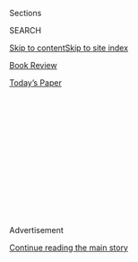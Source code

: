 <div id="app">

<div>

<div>

<div>

<div class="NYTAppHideMasthead css-1q2w90k e1suatyy0">

<div class="section css-ui9rw0 e1suatyy2">

<div class="css-eph4ug er09x8g0">

<div class="css-6n7j50">

</div>

<span class="css-1dv1kvn">Sections</span>

<div class="css-10488qs">

<span class="css-1dv1kvn">SEARCH</span>

</div>

[Skip to content](#site-content)[Skip to site index](#site-index)

</div>

<div id="masthead-section-label" class="css-1wr3we4 eaxe0e00">

[Book
Review](https://www.nytimes.com/section/books/review)

</div>

<div class="css-10698na e1huz5gh0">

</div>

</div>

<div id="masthead-bar-one" class="section hasLinks css-15hmgas e1csuq9d3">

<div class="css-uqyvli e1csuq9d0">

</div>

<div class="css-1uqjmks e1csuq9d1">

</div>

<div class="css-9e9ivx">

[](https://myaccount.nytimes.com/auth/login?response_type=cookie&client_id=vi)

</div>

<div class="css-1bvtpon e1csuq9d2">

[Today’s
Paper](https://www.nytimes.com/section/todayspaper)

</div>

</div>

</div>

</div>

<div data-aria-hidden="false">

<div id="site-content" data-role="main">

<div>

<div class="css-1aor85t" style="opacity:0.000000001;z-index:-1;visibility:hidden">

<div class="css-1hqnpie">

<div class="css-epjblv">

<span class="css-17xtcya">[Book
Review](/section/books/review)</span><span class="css-x15j1o">|</span><span class="css-fwqvlz">A
New Mother Chronicles Her Journey to Hell and
Back</span>

</div>

<div class="css-k008qs">

<div class="css-1iwv8en">

<span class="css-18z7m18"></span>

<div>

</div>

</div>

<span class="css-1n6z4y">https://nyti.ms/3fsRjZU</span>

<div class="css-1705lsu">

<div class="css-4xjgmj">

<div class="css-4skfbu" data-role="toolbar" data-aria-label="Social Media Share buttons, Save button, and Comments Panel with current comment count" data-testid="share-tools">

  - 
  - 
  - 
  - 
    
    <div class="css-6n7j50">
    
    </div>

  - 

</div>

</div>

</div>

</div>

</div>

</div>

<div id="NYT_TOP_BANNER_REGION" class="css-13pd83m">

</div>

<div id="top-wrapper" class="css-1sy8kpn">

<div id="top-slug" class="css-l9onyx">

Advertisement

</div>

[Continue reading the main
story](#after-top)

<div class="ad top-wrapper" style="text-align:center;height:100%;display:block;min-height:250px">

<div id="top" class="place-ad" data-position="top" data-size-key="top">

</div>

</div>

<div id="after-top">

</div>

</div>

<div id="sponsor-wrapper" class="css-1hyfx7x">

<div id="sponsor-slug" class="css-19vbshk">

Supported by

</div>

[Continue reading the main
story](#after-sponsor)

<div id="sponsor" class="ad sponsor-wrapper" style="text-align:center;height:100%;display:block">

</div>

<div id="after-sponsor">

</div>

</div>

Nonfiction

<div class="css-1vkm6nb ehdk2mb0">

# A New Mother Chronicles Her Journey to Hell and Back

</div>

<div class="css-79elbk" data-testid="photoviewer-wrapper">

<div class="css-z3e15g" data-testid="photoviewer-wrapper-hidden">

</div>

<div class="css-1a48zt4 ehw59r15" data-testid="photoviewer-children">

![<span class="css-16f3y1r e13ogyst0" data-aria-hidden="true">Catherine
Cho’s memoir is dedicated to her husband and to her son — “the light in
my
life.”</span><span class="css-cnj6d5 e1z0qqy90" itemprop="copyrightHolder"><span class="css-1ly73wi e1tej78p0">Credit...</span><span><span>Alastair
Levy</span></span></span>](https://static01.nyt.com/images/2020/07/13/books/review/Brooks1/Brooks1-popup.jpg?quality=75&auto=webp&disable=upscale)

</div>

</div>

<div class="css-170u9t6">

<div class="css-u7fh8e">

<div class="css-79elbk">

Buy Book<span data-aria-hidden="true">
    ▾</span>

  - [Amazon](https://www.amazon.com/gp/search?index=books&tag=NYTBSREV-20&field-keywords=Inferno%3A+A+Memoir+of+Motherhood+and+Madness+Catherine+Cho)
  - [Apple
    Books](https://du-gae-books-dot-nyt-du-prd.appspot.com/buy?title=Inferno%3A+A+Memoir+of+Motherhood+and+Madness&author=Catherine+Cho)
  - [Barnes and
    Noble](https://www.anrdoezrs.net/click-7990613-11819508?url=https%3A%2F%2Fwww.barnesandnoble.com%2Fw%2F%3Fean%3D9781250623713)
  - [Books-A-Million](https://www.anrdoezrs.net/click-7990613-35140?url=https%3A%2F%2Fwww.booksamillion.com%2Fp%2FInferno%253A%2BA%2BMemoir%2Bof%2BMotherhood%2Band%2BMadness%2FCatherine%2BCho%2F9781250623713)
  - [Bookshop](https://bookshop.org/a/3546/9781250623713)
  - [Indiebound](https://www.indiebound.org/book/9781250623713?aff=NYT)

</div>

When you purchase an independently reviewed book through our site, we
earn an affiliate commission.

</div>

</div>

<div class="css-xt80pu e12qa4dv0">

<div class="css-18e8msd">

<div class="css-vp77d3 epjyd6m0">

<div class="css-1baulvz">

By <span class="css-1baulvz last-byline" itemprop="name">Kim
Brooks</span>

</div>

</div>

  - Aug. 4,
    2020

  - 
    
    <div class="css-4xjgmj">
    
    <div class="css-d8bdto" data-role="toolbar" data-aria-label="Social Media Share buttons, Save button, and Comments Panel with current comment count" data-testid="share-tools">
    
      - 
      - 
      - 
      - 
        
        <div class="css-6n7j50">
        
        </div>
    
      - 
    
    </div>
    
    </div>

</div>

</div>

<div class="section meteredContent css-1r7ky0e" name="articleBody" itemprop="articleBody">

<div class="css-1fanzo5 StoryBodyCompanionColumn">

<div class="css-53u6y8">

By the time [Andrea
Yates](https://www.nytimes.com/2001/09/08/us/despair-plagued-mother-held-in-children-s-deaths.html)
drowned her children, she believed that Satan was inside her, and that
the only way to protect her daughter and four sons from a similar fate
was to kill them and send them to paradise. In the wake of Yates’s trial
— and in the trials of other women who hurt or neglect their children
during bouts of postpartum psychosis — coverage has tended to dwell on
the least useful question: How could any sane woman kill her kids? A
better question, and the one explored in Catherine Cho’s captivating
first book, “Inferno,” would inquire about the factors (biological,
cultural and environmental) that make some women vulnerable to episodes
of acute, severe mental illness in the period after they become mothers.

Cho’s title refers to the perceived hell in which the author finds
herself a couple of months after her son is born, a hell that the reader
quickly learns is the inpatient unit of a mental hospital. The book
begins just as Cho is starting to recover from psychosis, struggling to
remember who she is: “I write the words I can call myself. I am a
daughter. A sister. A wife. Those words come easily. I can remember
them. I stare at the page. And then I write MOTHER. The word looks
strange. Next to the others, it stands separate.”

The narrative toggles back and forth between Cho’s recovery in the
hospital and the months preceding her breakdown. Before her pregnancy,
she strove to be an obedient daughter, a protective sister, a desirable
girlfriend (even to a man who abused her), and finally a loving and
devoted wife to her kind and doting husband. Moving in and out of these
relationships, Cho nonetheless maintains a strong sense of self and a
curiosity about the world. Something, however, changes after she gives
birth to her son, Cato: “I’d thought I would reclaim my body after
birth, but instead, it was now a tool, something to sustain life. … In
the blur of those hours, I stopped thinking of myself as having a name;
I was a body. I had no identity, I was just a number on the marker board
and a set of vitals.”

</div>

</div>

<div class="css-1fanzo5 StoryBodyCompanionColumn">

<div class="css-53u6y8">

Cho pushes past this disorientation after childbirth and feels well
enough to suggest she and her husband take their newborn from London
(where they live) to the United States, where they will introduce him to
friends and family on a cross-country tour. As they travel, Cho sleeps
less and less. Their plan is to conclude the trip at her in-laws’ home
in New Jersey, where they will celebrate her son’s 100th day, according
to Korean
tradition.

</div>

</div>

<div class="css-79elbk" data-testid="photoviewer-wrapper">

<div class="css-z3e15g" data-testid="photoviewer-wrapper-hidden">

</div>

<div class="css-1a48zt4 ehw59r15" data-testid="photoviewer-children">

![](https://static01.nyt.com/images/2020/07/13/books/review/Brooks2/Brooks2-articleLarge.jpg?quality=75&auto=webp&disable=upscale)

</div>

</div>

<div class="css-1fanzo5 StoryBodyCompanionColumn">

<div class="css-53u6y8">

In her in-laws’ home, under their loving but anxious gaze, Cho begins to
sense something is not right. Her insomnia worsens. She is unable to set
limits with her husband’s parents, who lob a barrage of questions about
their grandson’s well-being. “Why did you let so many people hold the
baby in California? … Why was Cato so big? … Why wasn’t he rolling yet?
… Why did we hold him in a wrap? … Each comment and criticism,
although kindly meant, struck at me like pinpricks of a needle. Was I
such a terrible mother? Was I doing everything wrong?”

The intensity of the first-person perspective here gives this section
the claustrophobic dread of a psychological thriller. Cho conveys how an
atmosphere of constant anxiety and judgment slowly loosens her grip on
what is real and what is imagined. The cameras installed in her in-laws’
house contribute to her panic and fear. Are they watching her? Is she
being watched? Her husband tries to help, but by the time he intervenes
it is too late. We see Cho slipping, losing touch. Eventually, she looks
down at her son and sees him staring back with “devils’ eyes.” It’s not
hard to understand how Cho became a prisoner in her own mind; the only
question is if and how she’ll find her way out.

“Inferno” is a disturbing and masterfully told memoir, but it’s also an
important one that pushes back against powerful taboos. We still don’t
like to talk about postpartum mental illness, or the fact that, when a
mother becomes ill and doesn’t have a support system or access to mental
health care, the emotional damage to both her and her children can
reverberate across generations.

This culture of silence is the only topic I wish Cho had expounded on at
greater length. She recounts how, during her recovery, she read
obsessively about postpartum psychosis and joined a forum of other women
who had experienced it. I would have loved to hear more about these
women, about how shame perpetuated their trauma. Discussions of severe
mental illness in mothers continue to induce discomfort and judgment in
those who have never experienced it, and embarrassment and shame in
those who have. The persistence of such stigmas makes memoirs like Cho’s
all the more courageous.

</div>

</div>

</div>

<div>

</div>

<div>

</div>

<div>

</div>

<div>

<div id="bottom-wrapper" class="css-1ede5it">

<div id="bottom-slug" class="css-l9onyx">

Advertisement

</div>

[Continue reading the main
story](#after-bottom)

<div id="bottom" class="ad bottom-wrapper" style="text-align:center;height:100%;display:block;min-height:90px">

</div>

<div id="after-bottom">

</div>

</div>

</div>

</div>

</div>

## Site Index

<div>

</div>

## Site Information Navigation

  - [© <span>2020</span> <span>The New York Times
    Company</span>](https://help.nytimes.com/hc/en-us/articles/115014792127-Copyright-notice)

<!-- end list -->

  - [NYTCo](https://www.nytco.com/)
  - [Contact
    Us](https://help.nytimes.com/hc/en-us/articles/115015385887-Contact-Us)
  - [Work with us](https://www.nytco.com/careers/)
  - [Advertise](https://nytmediakit.com/)
  - [T Brand Studio](http://www.tbrandstudio.com/)
  - [Your Ad
    Choices](https://www.nytimes.com/privacy/cookie-policy#how-do-i-manage-trackers)
  - [Privacy](https://www.nytimes.com/privacy)
  - [Terms of
    Service](https://help.nytimes.com/hc/en-us/articles/115014893428-Terms-of-service)
  - [Terms of
    Sale](https://help.nytimes.com/hc/en-us/articles/115014893968-Terms-of-sale)
  - [Site
    Map](https://spiderbites.nytimes.com)
  - [Help](https://help.nytimes.com/hc/en-us)
  - [Subscriptions](https://www.nytimes.com/subscription?campaignId=37WXW)

</div>

</div>

</div>

</div>
